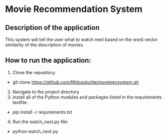 # Movie Recommendation System

## Description of the application
This system will tell the user what to watch next based on the word vector similarity of the description of movies.

## How to run the application:
1. Clone the repository:
* git clone https://github.com/Nhlosokuhle/movierecsystem.git
2. Navigate to the project directory
3. Install all of the Python modules and packages listed in the requirements textfile:
* pip install -r requirements.txt
4. Run the watch_next.py file:
* python watch_next.py
